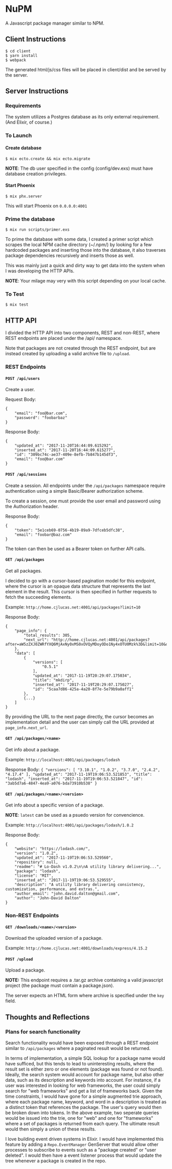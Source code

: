 # NuPM

A Javascript package manager similar to NPM.

## Client Instructions

```
$ cd client
$ yarn install
$ webpack
```

The generated html/js/css files will be placed in client/dist and be served
by the server.

## Server Instructions

### Requirements

The system utilizes a Postgres database as its only external requirement. (And Elixir, of course.)

### To Launch

#### Create database

`$ mix ecto.create && mix ecto.migrate`

**NOTE**: The db user specified in the config (config/dev.exs) must have
database creation privileges.

#### Start Phoenix

`$ mix phx.server`

This will start Phoenix on `0.0.0.0:4001`

### Prime the database

`$ mix run scripts/primer.exs`

To prime the database with some data, I created a primer script which scrapes
the local NPM cache directory (~/.npm/) by looking for a few hardcoded packages
and inserting those into the database, it also traverses package dependencies
recursively and inserts those as well.

This was mainly just a quick and dirty way to get data into the system when
I was developing the HTTP APIs.

**NOTE**: Your milage may very with this script depending on your local cache.

### To Test

`$ mix test`

## HTTP API

I divided the HTTP API into two components, REST and non-REST, where REST endpoints
are placed under the /api/ namespace.

Note that packages are not created through the REST endpoint, but are instead
created by uploading a valid archive file to `/upload`.

### REST Endpoints

#### `POST /api/users`

Create a user.

Request Body:
```
{
    "email": "foo@bar.com",
    "password": "foobarbaz"
}
```

Response Body:
```
{
	"updated_at": "2017-11-20T16:44:09.615292",
	"inserted_at": "2017-11-20T16:44:09.615277",
	"id": "309bc74c-ae37-409e-8efb-7b847b145df3",
	"email": "foo@bar.com"
}
```

#### `POST /api/sessions`

Create a session. All endpoints under the `/api/packages` namespace require
authentication using a simple Basic/Bearer authorization scheme.

To create a session, one must provide the user email and password using
the Authorization header.

Response Body:
```
{
	"token": "5e1ceb69-0756-4b19-89a9-7dfceb5dfc38",
	"email": "foobar@baz.com"
}
```

The token can then be used as a Bearer token on further API calls.

#### `GET /api/packages`

Get all packages.

I decided to go with a cursor-based pagination model for this endpoint, where
the cursor is an opaque data structure that represents the last element in the
result. This cursor is then specified in further requests to fetch the succeeding
elements.

Example:
`http://home.cjlucas.net:4001/api/packages?limit=10`

Response Body:
```
{
    "page_info": {
		"total_results": 305,
		"next_url": "http://home.cjlucas.net:4001/api/packages?after=aW5zZXJ0ZWRfYXQ6MjAxNy0xMS0xOVQyMDoyODo1Ny4xOTU0Mzk%3D&limit=10&order=inserted_at"
	},
	"data": [
		{
            "versions": [
                "0.5.1"
            ],
			"updated_at": "2017-11-19T20:29:07.175034",
			"title": "mkdirp",
			"inserted_at": "2017-11-19T20:29:07.175027",
			"id": "5caa7d86-425a-4a20-8f7e-5e79b9a0aff1"
		},
        {...}
    ]
}
```

By providing the URL to the next page directly, the cursor becomes an implementation
detail and the user can simply call the URL provided at `page_info.next_url`.

#### `GET /api/packages/<name>`

Get info about a package.

Example:
`http://localhost:4001/api/packages/lodash`

Response Body:
`
{
	"versions": [
		"3.10.1",
		"1.0.2",
		"3.7.0",
		"2.4.2",
		"4.17.4"
	],
	"updated_at": "2017-11-19T19:06:53.521853",
	"title": "lodash",
	"inserted_at": "2017-11-19T19:06:53.521847",
	"id": "3ab5d7a6-4847-4ea9-a076-bda73910b538"
}
`

#### `GET /api/packages/<name>/<version>`

Get info about a specific version of a package.

**NOTE**: `latest` can be used as a psuedo version for convencience.

Example:
`http://localhost:4001/api/packages/lodash/1.0.2`

Response Body:
```
{
	"website": "https://lodash.com/",
	"version": "1.0.2",
	"updated_at": "2017-11-19T19:06:53.529560",
	"repository": null,
	"readme": "# Lo-Dash v1.0.2\n\nA utility library delivering...",
	"package": "lodash",
	"license": "MIT",
	"inserted_at": "2017-11-19T19:06:53.529555",
	"description": "A utility library delivering consistency, customization, performance, and extras.",
	"author_email": "john.david.dalton@gmail.com",
	"author": "John-David Dalton"
}
```


### Non-REST Endpoints

#### `GET /downloads/<name>/<version>`

Download the uploaded version of a package.

Example:
`http://home.cjlucas.net:4001/downloads/express/4.15.2`

#### `POST /upload`

Upload a package.

**NOTE:** This endpoint requires a .tar.gz archive containing a valid javascript
project (the package must contain a package.json).

The server expects an HTML form where archive is specified under the `key` field.

## Thoughts and Reflections

### Plans for search functionality

Search functionality would have been exposed through a REST endpoint similar
to `/api/packages` where a paginated result would be returned.

In terms of implementation, a simple SQL lookup for a package name would
have sufficed, but this tends to lead to uninteresting results, where the result
set is either zero or one elements (package was found or not found). Ideally,
the search system would account for package name, but also other data, such as
its description and keywords into account. For instance, if a user was interested
in looking for web frameworks, the user could simply search for "web frameworks"
and get a list of frameworks back. Given the time constraints, I would have
gone for a simple augmented trie approach, where each package name, keyword,
and word in a description is treated as a distinct token that references the
package. The user's query would then be broken down into tokens. In the above
example, two seperate queries would be issued into the trie, one for "web" and
one for "frameworks" where a set of packages is returned from each query. The
ultimate result would then simply a union of these results.

I love building event driven systems in Elixir. I would have implemented this
feature by adding a `Repo.EventManager` GenServer that would allow other processes
to subscribe to events such as a "package created" or "user deleted". I would
then have a event listener process that would update the tree whenever a
package is created in the repo.

